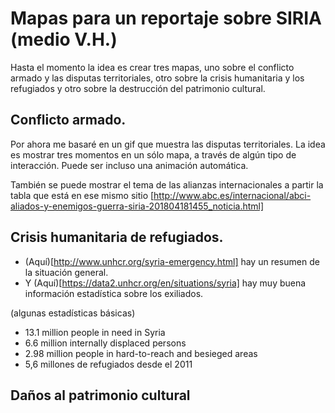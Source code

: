 # Mapas para un reportaje sobre SIRIA (medio V.H.)

Hasta el momento la idea es crear tres mapas, uno sobre el conflicto armado y las disputas territoriales, otro sobre la crisis humanitaria y los refugiados y otro sobre la destrucción del patrimonio cultural.

## Conflicto armado.

Por ahora me basaré en un gif que muestra las disputas territoriales. La idea es mostrar tres momentos en un sólo mapa, a través de algún tipo de interacción. Puede ser incluso una animación automática.

También se puede mostrar el tema de las alianzas internacionales a partir la tabla que está en ese mismo sitio [http://www.abc.es/internacional/abci-aliados-y-enemigos-guerra-siria-201804181455_noticia.html]

## Crisis humanitaria de refugiados.

- (Aquí)[http://www.unhcr.org/syria-emergency.html] hay un resumen de la situación general.
- Y (Aquí)[https://data2.unhcr.org/en/situations/syria] hay muy buena información estadística sobre los exiliados.

(algunas estadísticas básicas)
- 13.1 million people in need in Syria
- 6.6 million internally displaced persons
- 2.98 million people in hard-to-reach and besieged areas
- 5,6 millones de refugiados desde el 2011

## Daños al patrimonio cultural
